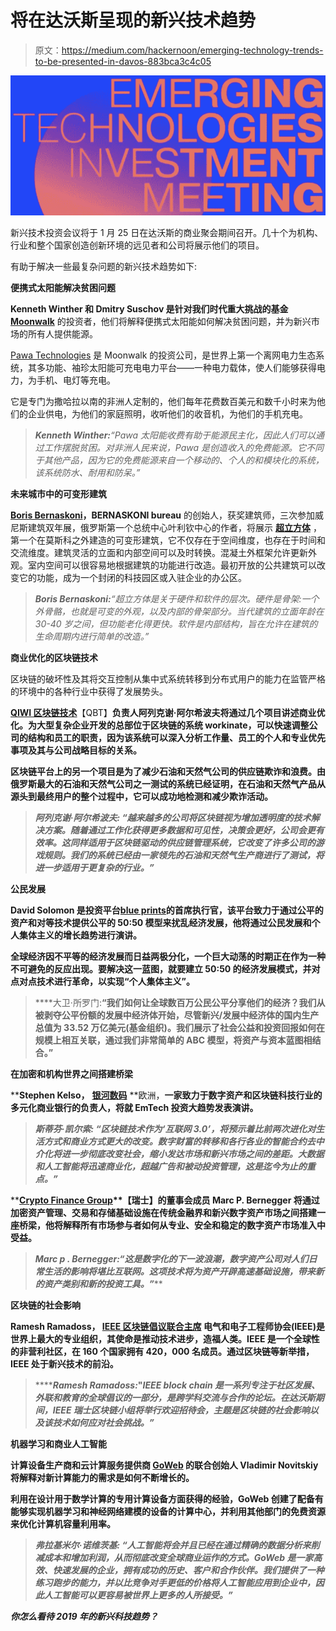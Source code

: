 # 将在达沃斯呈现的新兴技术趋势

> 原文：<https://medium.com/hackernoon/emerging-technology-trends-to-be-presented-in-davos-883bca3c4c05>

![](img/4706470f13f10d3ca1935c4a84edaede.png)

新兴技术投资会议将于 1 月 25 日在达沃斯的商业聚会期间召开。几十个为机构、行业和整个国家创造创新环境的远见者和公司将展示他们的项目。

有助于解决一些最复杂问题的新兴技术趋势如下:

**便携式太阳能解决贫困问题**

**Kenneth Winther 和 Dmitry Suschov 是针对我们时代重大挑战的基金** [**Moonwalk**](https://moonwalk.me/) 的投资者，他们将解释便携式太阳能如何解决贫困问题，并为新兴市场的所有人提供能源。

[Pawa Technologies](https://moonwalk.me/pawa/) 是 Moonwalk 的投资公司，是世界上第一个离网电力生态系统，其多功能、袖珍太阳能可充电电力平台——一种电力载体，使人们能够获得电力，为手机、电灯等充电。

它是专门为撒哈拉以南的非洲人定制的，他们每年花费数百美元和数千小时来为他们的企业供电，为他们的家庭照明，收听他们的收音机，为他们的手机充电。

> ***Kenneth Winther:****“Pawa 太阳能收费有助于能源民主化，因此人们可以通过工作摆脱贫困。对非洲人民来说，Pawa 是创造收入的免费能源。它不同于其他产品，因为它的免费能源来自一个移动的、个人的和模块化的系统，该系统防水、耐用和防呆。”*

**未来城市中的可变形建筑**

[**Boris Bernaskoni**](https://en.wikipedia.org/wiki/Boris_Bernaskoni)**，BERNASKONI bureau** 的创始人，获奖建筑师，三次参加威尼斯建筑双年展，俄罗斯第一个总统中心叶利钦中心的作者，将展示 [**超立方体**](http://bernaskoni.com/projects/hypercubebuilding) ，第一个在莫斯科之外建造的可变形建筑，它不仅存在于空间维度，也存在于时间和交流维度。建筑灵活的立面和内部空间可以及时转换。混凝土外框架允许更新外观。室内空间可以很容易地根据建筑的功能进行改造。最初开放的公共建筑可以改变它的功能，成为一个封闭的科技园区或入驻企业的办公区。

> ***Boris Bernaskoni:****“超立方体是关于硬件和软件的层次。硬件是骨架:一个外骨骼，也就是可变的外观，以及内部的骨架部分。当代建筑的立面年龄在 30-40 岁之间，但功能老化得更快。软件是内部结构，旨在允许在建筑的生命周期内进行简单的改造。”*

**商业优化的区块链技术**

区块链的破坏性及其将交互控制从集中式系统转移到分布式用户的能力在监管严格的环境中的各种行业中获得了发展势头。

**[**QIWI 区块链技术**](https://qiwi.tech/)**【QBT】**负责人阿列克谢·阿尔希波夫将通过几个项目讲述商业优化。为大型复杂企业开发的总部位于区块链的系统 workinate，可以快速调整公司的结构和员工的职责，因为该系统可以深入分析工作量、员工的个人和专业优先事项及其与公司战略目标的关系。**

**区块链平台上的另一个项目是为了减少石油和天然气公司的供应链欺诈和浪费。由俄罗斯最大的石油和天然气公司之一测试的系统已经证明，在石油和天然气产品从源头到最终用户的整个过程中，它可以成功地检测和减少欺诈活动。**

> *****阿列克谢·阿尔希波夫:*** *“越来越多的公司将区块链视为增加透明度的技术解决方案。随着通过工作化获得更多数据和可见性，决策会更好，公司会更有效率。这同样适用于区块链驱动的供应链管理系统，它改变了许多公司的游戏规则。我们的系统已经由一家领先的石油和天然气生产商进行了测试，将进一步适用于更复杂的行业。”***

****公民发展****

****David Solomon 是投资平台**[**blue prints**](https://blueprints.org)的首席执行官，该平台致力于通过公平的资产和对等技术提供公平的 50:50 模型来扰乱经济发展，他将通过公民发展和个人集体主义的增长趋势进行演讲。**

**全球经济因不平等的经济发展而日益两极分化，一个巨大动荡的时期正在作为一种不可避免的反应出现。要解决这一蓝图，就要建立 50:50 的经济发展模式，并对点对点技术进行革命，以实现“个人集体主义”。**

> ****大卫·所罗门:**“我们如何让全球数百万公民公平分享他们的经济？我们从被剥夺公平份额的发展中经济体开始，尽管新兴/发展中经济体的国内生产总值为 33.52 万亿美元(基金组织)。我们展示了社会公益和投资回报如何在规模上相互关联，通过我们非常简单的 ABC 模型，将资产与资本蓝图相结合。”**

****在加密和机构世界之间搭建桥梁****

****Stephen Kelso，** [**银河数码**](https://www.galaxydigital.io) **欧洲，**一家致力于数字资产和区块链科技行业的多元化商业银行的负责人，将就 EmTech 投资大趋势发表演讲。**

> *****斯蒂芬·凯尔索:*** *“区块链技术作为‘互联网 3.0’，将预示着比前两次进化对生活方式和商业方式更大的改变。数字财富的转移和各行各业的智能合约去中介化将进一步彻底改变社会，缩小发达市场和新兴市场之间的差距。大数据和人工智能将迅速商业化，超越广告和被动投资管理，这是迄今为止的重点。”***

****[**Crypto Finance Group**](https://www.cryptofinance.ch/)**【瑞士】**的董事会成员 Marc P. Bernegger 将通过加密资产管理、交易和存储基础设施在传统金融界和新兴数字资产市场之间搭建一座桥梁，他将解释所有市场参与者如何从专业、安全和稳定的数字资产市场准入中受益。****

> *******Marc p . Bernegger:****“这是数字化的下一波浪潮，数字资产公司对人们日常生活的影响将堪比互联网。这项技术将为资产开辟高速基础设施，带来新的资产类别和新的投资工具。”*****

******区块链的社会影响******

******Ramesh Ramadoss，** [**IEEE 区块链倡议联合主席**](https://www.ieee.org/) 电气和电子工程师协会(IEEE)是世界上最大的专业组织，其使命是推动技术进步，造福人类。IEEE 是一个全球性的非营利社区，在 160 个国家拥有 420，000 名成员。通过区块链等新举措，IEEE 处于新兴技术的前沿。****

> *******Ramesh Ramadoss:*"***IEEE block chain 是一系列专注于社区发展、外联和教育的全球倡议的一部分，是跨学科交流与合作的论坛。在达沃斯期间，IEEE 瑞士区块链小组将举行欢迎招待会，主题是区块链的社会影响以及该技术如何应对社会挑战。”*****

******机器学习和商业人工智能******

******计算设备生产商和云计算服务提供商** [**GoWeb**](http://www.goweb.com/) 的联合创始人 Vladimir Novitskiy 将解释对新计算能力的需求是如何不断增长的。****

****利用在设计用于数学计算的专用计算设备方面获得的经验，GoWeb 创建了配备有能够实现机器学习和神经网络建模的设备的计算中心，并利用其他部门的免费资源来优化计算机容量利用率。****

> *******弗拉基米尔·诺维茨基:*** *“人工智能将会并且已经在通过精确的数据分析来削减成本和增加利润，从而彻底改变全球商业运作的方式。GoWeb 是一家高效、快速发展的企业，拥有成功的历史、客户和合作伙伴。我们提供了一种练习跑步的能力，并以比竞争对手更低的价格将人工智能应用到企业中，因此人工智能可以更容易被世界上更多的人所接受。”*****

*****你怎么看待 2019 年的新兴科技趋势？*****